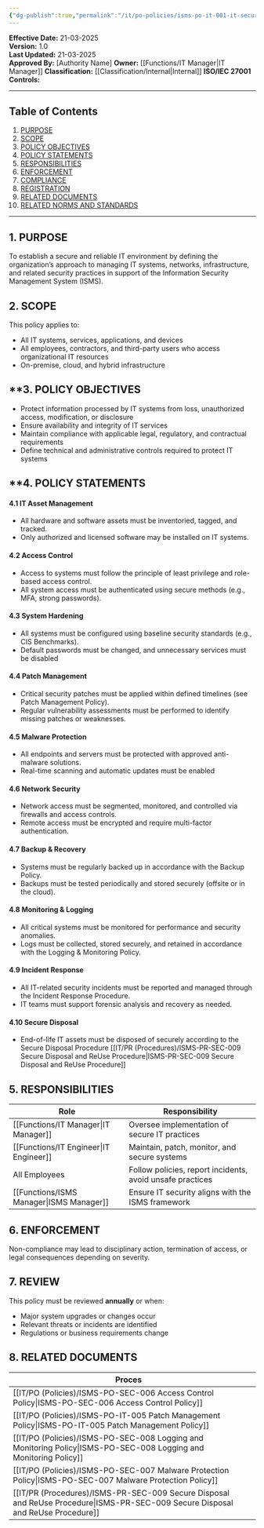 ```yaml
---
{"dg-publish":true,"permalink":"/it/po-policies/isms-po-it-001-it-security-policy/"}
---
```


**Effective Date:** 21-03-2025  
**Version:** 1.0  
**Last Updated:** 21-03-2025  
**Approved By:** [Authority Name]
**Owner:** [[Functions/IT Manager\|IT Manager]]
**Classification:** [[Classification/Internal\|Internal]]
**ISO/IEC 27001 Controls:** 

---
## **Table of Contents**  
1. [PURPOSE](#purpose)  
2. [SCOPE](#scope)  
3. [POLICY OBJECTIVES](#policy-objectives)  
4. [POLICY STATEMENTS](#policy-statements)  
5. [RESPONSIBILITIES](#responsibilites)  
6. [ENFORCEMENT](#enforcement)  
7. [COMPLIANCE](#compliance)  
8. [REGISTRATION](#registration)  
9. [RELATED DOCUMENTS](#related-documents) 
10. [RELATED NORMS AND STANDARDS](#related-norms-and-standards) 
---
## **1. PURPOSE**  
To establish a secure and reliable IT environment by defining the organization’s approach to managing IT systems, networks, infrastructure, and related security practices in support of the Information Security Management System (ISMS).
## **2. SCOPE**
This policy applies to:

- All IT systems, services, applications, and devices
- All employees, contractors, and third-party users who access organizational IT resources
- On-premise, cloud, and hybrid infrastructure
 
 ## **3. POLICY OBJECTIVES 
- Protect information processed by IT systems from loss, unauthorized access, modification, or disclosure
- Ensure availability and integrity of IT services
- Maintain compliance with applicable legal, regulatory, and contractual requirements
- Define technical and administrative controls required to protect IT systems
## **4. POLICY STATEMENTS

#### 4.1 IT Asset Management
- All hardware and software assets must be inventoried, tagged, and tracked.
- Only authorized and licensed software may be installed on IT systems.
#### 4.2 Access Control
- Access to systems must follow the principle of least privilege and role-based access control.
- All system access must be authenticated using secure methods (e.g., MFA, strong passwords).
#### 4.3 System Hardening
- All systems must be configured using baseline security standards (e.g., CIS Benchmarks).
- Default passwords must be changed, and unnecessary services must be disabled
#### 4.4 Patch Management
- Critical security patches must be applied within defined timelines (see Patch Management Policy).
- Regular vulnerability assessments must be performed to identify missing patches or weaknesses.
#### 4.5 Malware Protection
- All endpoints and servers must be protected with approved anti-malware solutions.
- Real-time scanning and automatic updates must be enabled
#### 4.6 Network Security
- Network access must be segmented, monitored, and controlled via firewalls and access controls.
- Remote access must be encrypted and require multi-factor authentication.
#### 4.7 Backup & Recovery
- Systems must be regularly backed up in accordance with the Backup Policy.
- Backups must be tested periodically and stored securely (offsite or in the cloud).

#### 4.8 Monitoring & Logging
- All critical systems must be monitored for performance and security anomalies.
- Logs must be collected, stored securely, and retained in accordance with the Logging & Monitoring Policy.
#### 4.9 Incident Response
- All IT-related security incidents must be reported and managed through the Incident Response Procedure.
- IT teams must support forensic analysis and recovery as needed.
#### 4.10 Secure Disposal

- End-of-life IT assets must be disposed of securely according to the Secure Disposal Procedure [[IT/PR (Procedures)/ISMS-PR-SEC-009 Secure Disposal and ReUse Procedure\|ISMS-PR-SEC-009 Secure Disposal and ReUse Procedure]]
## **5. RESPONSIBILITIES**

| **Role**         | **Responsibility**                                        |
| ---------------- | --------------------------------------------------------- |
| [[Functions/IT Manager\|IT Manager]]   | Oversee implementation of secure IT practices             |
| [[Functions/IT Engineer\|IT Engineer]]  | Maintain, patch, monitor, and secure systems              |
| All Employees    | Follow policies, report incidents, avoid unsafe practices |
| [[Functions/ISMS Manager\|ISMS Manager]] | Ensure IT security aligns with the ISMS framework         |
## **6. ENFORCEMENT**  
Non-compliance may lead to disciplinary action, termination of access, or legal consequences depending on severity.
## **7. REVIEW**  
This policy must be reviewed **annually** or when:
- Major system upgrades or changes occur
- Relevant threats or incidents are identified
- Regulations or business requirements change

## 8. RELATED DOCUMENTS  

| Proces                                                   |     |
| -------------------------------------------------------- | --- |
| [[IT/PO (Policies)/ISMS-PO-SEC-006 Access Control Policy\|ISMS-PO-SEC-006 Access Control Policy]]                |     |
| [[IT/PO (Policies)/ISMS-PO-IT-005 Patch Management Policy\|ISMS-PO-IT-005 Patch Management Policy]]                |     |
| [[IT/PO (Policies)/ISMS-PO-SEC-008 Logging and Monitoring Policy\|ISMS-PO-SEC-008 Logging and Monitoring Policy]]        |     |
| [[IT/PO (Policies)/ISMS-PO-SEC-007 Malware Protection Policy\|ISMS-PO-SEC-007 Malware Protection Policy]]            |     |
| [[IT/PR (Procedures)/ISMS-PR-SEC-009 Secure Disposal and ReUse Procedure\|ISMS-PR-SEC-009 Secure Disposal and ReUse Procedure]] |     |












